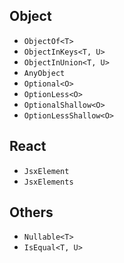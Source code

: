 ## Object

- `ObjectOf<T>`
- `ObjectInKeys<T, U>`
- `ObjectInUnion<T, U>`
- `AnyObject`
- `Optional<O>`
- `OptionLess<O>`
- `OptionalShallow<O>`
- `OptionLessShallow<O>`

## React

- `JsxElement`
- `JsxElements`

## Others

- `Nullable<T>`
- `IsEqual<T, U>`
